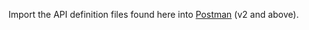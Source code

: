 Import the API definition files found here into [Postman](https://www.getpostman.com/) (v2 and above).

